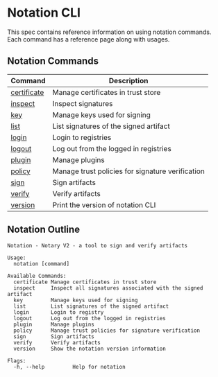 # Notation CLI

This spec contains reference information on using notation commands. Each command has a reference page along with usages.

## Notation Commands

| Command                                     | Description                                      |
| ------------------------------------------- | ------------------------------------------------ |
| [certificate](./commandline/certificate.md) | Manage certificates in trust store               |
| [inspect](./commandline/inspect.md)         | Inspect signatures                               |
| [key](./commandline/key.md)                 | Manage keys used for signing                     |
| [list](./commandline/list.md)               | List signatures of the signed artifact           |
| [login](./commandline/login.md)             | Login to registries                              |
| [logout](./commandline/logout.md)           | Log out from the logged in registries            |
| [plugin](./commandline/plugin.md)           | Manage plugins                                   |
| [policy](./commandline/policy.md)           | Manage trust policies for signature verification |
| [sign](./commandline/sign.md)               | Sign artifacts                                   |
| [verify](./commandline/verify.md)           | Verify artifacts                                 |
| [version](./commandline/version.md)         | Print the version of notation CLI                |

## Notation Outline

```text
Notation - Notary V2 - a tool to sign and verify artifacts

Usage:
  notation [command]

Available Commands:
  certificate Manage certificates in trust store
  inspect     Inspect all signatures associated with the signed artifact
  key         Manage keys used for signing
  list        List signatures of the signed artifact
  login       Login to registry
  logout      Log out from the logged in registries
  plugin      Manage plugins
  policy      Manage trust policies for signature verification
  sign        Sign artifacts
  verify      Verify artifacts
  version     Show the notation version information

Flags:
  -h, --help         Help for notation
```
